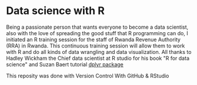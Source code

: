 # Data science with R

Being a passionate person that wants everyone to become a data scientist, also with the love of spreading the good stuff that R programming can do, I initiated an R training session for the staff of Rwanda Revenue Authority (RRA) in Rwanda. This continuous training session will allow them to work with R and do all kinds of data wrangling and data visualization. All thanks to Hadley Wickham the Chief data scientist at R studio for his book "R for data science" and Suzan Baert tutorial [dplyr package](https://suzan.rbind.io/categories/tutorial/)


This reposity was done with Version Control With GitHub & RStudio


